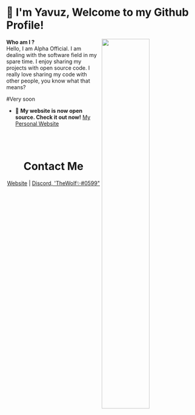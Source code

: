 
#  👋 I'm Yavuz,  Welcome to my Github Profile!


<img width="50%" align="right" src="https://github-readme-stats.vercel.app/api/top-langs/?username=alphacodess&theme=dark&hide_border=true&layout=compact">

**Who am I ?**
<br>
  Hello, I am Alpha Official. I am dealing with the software field in my spare time. I enjoy sharing my projects with open source code. I really love sharing my code with other people, you know what that means?

#Very soon 

- 📢 **My website is now open source. Check it out now!** [My Personal Website](https://alphadev.xyz/)

<br><br>
<h1 align="center"> Contact Me </h1>

<p align="center">
  <a href="https://alphadev.github.io/" target="_blank">Website</a>
  |
  <a href="https://discord.com/users/481425230636646419" target="_blank">Discord, 'TheWolf✨#0599"</a>
</p>
